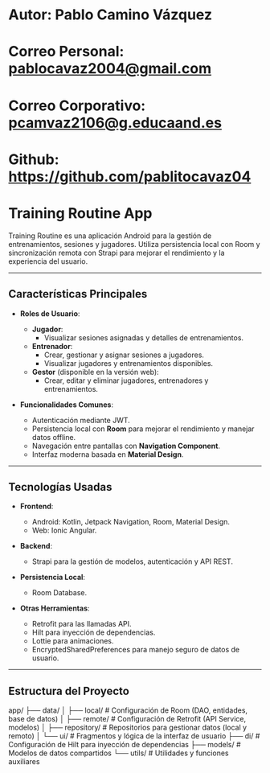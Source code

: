 # Autor: Pablo Camino Vázquez
# Correo Personal: pablocavaz2004@gmail.com
# Correo Corporativo: pcamvaz2106@g.educaand.es
# Github: https://github.com/pablitocavaz04

# Training Routine App

Training Routine es una aplicación Android para la gestión de entrenamientos, sesiones y jugadores.
Utiliza persistencia local con Room y sincronización remota con Strapi para mejorar el rendimiento y
la experiencia del usuario.

---

## **Características Principales**
- **Roles de Usuario**:
  - **Jugador**:
    - Visualizar sesiones asignadas y detalles de entrenamientos.
  - **Entrenador**:
    - Crear, gestionar y asignar sesiones a jugadores.
    - Visualizar jugadores y entrenamientos disponibles.
  - **Gestor** (disponible en la versión web):
    - Crear, editar y eliminar jugadores, entrenadores y entrenamientos.

- **Funcionalidades Comunes**:
  - Autenticación mediante JWT.
  - Persistencia local con **Room** para mejorar el rendimiento y manejar datos offline.
  - Navegación entre pantallas con **Navigation Component**.
  - Interfaz moderna basada en **Material Design**.

---

## **Tecnologías Usadas**
- **Frontend**:
  - Android: Kotlin, Jetpack Navigation, Room, Material Design.
  - Web: Ionic Angular.

- **Backend**:
  - Strapi para la gestión de modelos, autenticación y API REST.

- **Persistencia Local**:
  - Room Database.

- **Otras Herramientas**:
  - Retrofit para las llamadas API.
  - Hilt para inyección de dependencias.
  - Lottie para animaciones.
  - EncryptedSharedPreferences para manejo seguro de datos de usuario.

---

## **Estructura del Proyecto**
app/
├── data/
│   ├── local/            # Configuración de Room (DAO, entidades, base de datos)
│   ├── remote/           # Configuración de Retrofit (API Service, modelos)
│   ├── repository/       # Repositorios para gestionar datos (local y remoto)
│   └── ui/               # Fragmentos y lógica de la interfaz de usuario
├── di/                   # Configuración de Hilt para inyección de dependencias
├── models/               # Modelos de datos compartidos
└── utils/                # Utilidades y funciones auxiliares

